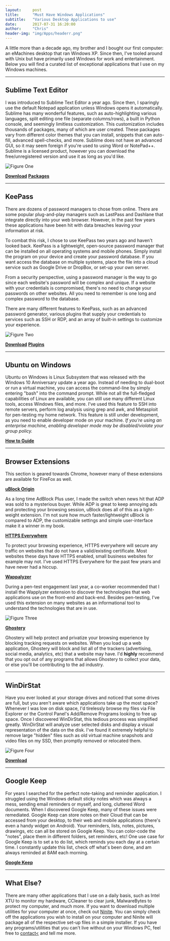 ```yaml
---
layout:     post
title:      "Must Have Windows Applications"
subtitle:   "Various Desktop Applications to use"
date:       2017-07-31 16:20:00
author:     "Chris"
header-img: "img/Apps/headerr.png"
---
```


<p>A little more than a decade ago, my brother and I bought our first computer: an eMachines desktop that ran Windows XP. Since then, I've tooled around with Unix but have primarily used Windows for work and entertainment. Below you will find a curated list of exceptional applications that I use on my Windows machines.</p>
<hr>

<h2>Sublime Text Editor</h2>

<p>I was introduced to Sublime Text Editor a year ago. Since then, I sparingly use the default Notepad application unless Windows opens it automatically. Sublime has many wonderful features, such as auto-highlighting various languages, split editing one file (separate columns/rows), a built in Python console, and seemingly limitless customization. This customization includes thousands of packages, many of which are user created. These packages vary from different color themes that you can install, snippets that can auto-fill, advanced spell-checks, and more. Sublime does not have an advanced GUI, so it may seem foreign if you're used to using Word or NotePad++. Sublime is a licensed product, however you can download the free/unregistered version and use it as long as you'd like.</p>

![Figure One](/img/Apps/sublime.PNG)

<a href="https://www.sublimetext.com/3"><b>Download</b></a>
<a href="https://packagecontrol.io/"><b>Packages</b></a>
<hr>

<h2>KeePass</h2>

<p>There are dozens of password managers to chose from online. There are some popular plug-and-play managers such as LastPass and Dashlane that integrate directly into your web browser. However, in the past few years these applications have been hit with data breaches leaving your information at risk.</p>

<p>To combat this risk, I chose to use KeePass two years ago and haven't looked back. KeePass is a lightweight, open-source password manager that can be installed on all operating systems and mobile phones. Simply install the program on your device and create your password database. If you want access the database on multiple systems, place the file into a cloud service such as Google Drive or DropBox, or set-up your own server.</p>

<p>From a security perspective, using a password manager is the way to go since each website's password will be complex and unique. If a website with your credentials is compromised, there's no need to change your passwords on other websites. All you need to remember is one long and complex password to the database.</p>

<p>There are many different features to KeePass, such as an advanced password generator, various plugins that supply your credentials to services such as SSH or RDP, and an array of built-in settings to customize your experience.</p>


![Figure Two](/img/Apps/keepass.PNG)

<a href="http://keepass.info/download.html"><b>Download</b></a>
<a href="http://keepass.info/plugins.html"><b>Plugins</b></a>
<hr>

<h2>Ubuntu on Windows</h2>

<p>Ubuntu on Windows is Linux Subsystem that was released with the Windows 10 Anniversary update a year ago. Instead of needing to dual-boot or run a virtual machine, you can access the command-line by simply entering "bash" into the command prompt. While not all the full-fledged capabilities of Linux are available, you can still use many different Linux tools, access Windows files, and more. I've used this feature to SSH into remote servers, perform log analysis using grep and awk, and Metasploit for pen-testing my home network. This feature is still under development, as you need to enable developer mode on your machine. <i>If you're using an enterprise machine, enabling developer mode may be disabled/violate your group policy.</i> </p>

<a href="https://www.howtogeek.com/249966/how-to-install-and-use-the-linux-bash-shell-on-windows-10/"><b>How to Guide</b></a>
<hr>

<h2>Browser Extensions</h2>
<p>This section is geared towards Chrome, however many of these extensions are available for FireFox as well. </p>


<a href="https://chrome.google.com/webstore/detail/ublock-origin/cjpalhdlnbpafiamejdnhcphjbkeiagm?hl=en"><b>uBlock Origin</b></a>
<p>As a long time AdBlock Plus user, I made the switch when news hit that ADP was sold to a mysterious buyer. While ADP is great to keep annoying ads and protecting your browsing session, uBlock does all of this as a light-weight extension. I'm not sure how much faster/lightweight uBlock is compared to ADP, the customizable settings and simple user-interface make it a winner in my book.</p>


<a href="https://chrome.google.com/webstore/detail/https-everywhere/gcbommkclmclpchllfjekcdonpmejbdp?hl=en"><b>HTTPS Everywhere</b></a>
<p>To protect your browsing experience, HTTPS everywhere will secure any traffic on websites that do not have a valid/existing certificate. Most websites these days have HTTPS enabled, small business websites for example may not. I've used HTTPS Everywhere for the past few years and have never had a hiccup.</p>

<a href="https://chrome.google.com/webstore/detail/wappalyzer/gppongmhjkpfnbhagpmjfkannfbllamg?hl=en"><b>Wappalyzer</b></a>
<p>During a pen-test engagement last year, a co-worker recommended that I install the Wapplyzer extension to discover the technologies that web applications use on the front-end and back-end. Besides pen-testing, I've used this extension on many websites as an informational tool to understand the technologies that are in use. </p>

![Figure Three](/img/Apps/wapp.PNG)

<a href="https://chrome.google.com/webstore/detail/ghostery/mlomiejdfkolichcflejclcbmpeaniij"><b>Ghostery</b></a>
<p>Ghostery will help protect and privatize your browsing experience by blocking tracking requests on websites. When you load up a web application, Ghostery will block and list all of the trackers (advertising, social media, analytics, etc) that a website may have. I'd <b>highly</b> recommend that you opt out of any programs that allows Ghostery to collect your data, or else you'll be contributing to the ad industry.</p>
<hr>

<h2>WinDirStat</h2>
<p>Have you ever looked at your storage drives and noticed that some drives are full, but you aren't aware which applications take up the most space? Whenever I was low on disk space, I'd tirelessly browse my files via File Explorer or the Control Panel's Add/Remove Programs looking to free up space. Once I discovered WinDirStat, this tedious process was simplified greatly. WinDirStat will analyze user selected disks and display a visual representation of the data on the disk. I've found it extremely helpful to remove large "hidden" files such as old virtual machine snapshots and video files on my SSD, then promptly removed or relocated them.</p>

![Figure Four](/img/Apps/windirstat.PNG)

<a href="https://windirstat.net/"><b>Download</b></a>
<hr>

<h2>Google Keep</h2>
<p>For years I searched for the perfect note-taking and reminder application. I struggled using the Windows default sticky notes which was always a mess, sending email reminders or myself, and long, cluttered Word documents. When I discovered Google Keep, many of these issues were remediated. Google Keep can store notes on their Cloud that can be accessed from your desktop, to their web and mobile applications (there's even a handy widget on Android). Your reminders, lists, notes, pictures, drawings, etc can all be stored on Google Keep. You can color-code the "notes", place them in different folders, set reminders, etc! One use case for Google Keep is to set a to do list, which reminds you each day at a certain time. I constantly update this list, check off what's been done, and am always reminded at 8AM each morning.</p>

<a href="https://keep.google.com/"><b>Google Keep</b></a>
<hr>

<h2>What Else?</h2>
<p>There are many other applications that I use on a daily basis, such as Intel XTU to monitor my hardware, CCleaner to clear junk, MalwareBytes to protect my computer, and much more. If you want to download multiple utilities for your computer at once, check out <a href="https://ninite.com/">Ninite</a>. You can simply check off the applications you wish to install on your computer and Ninite will package all of the respective set-up files in a simple installer. If you have any programs/utilities that you can't live without on your Windows PC, feel free to <a href="https://romcybersec.com/contact">contact<</a> and tell me more.</p>














